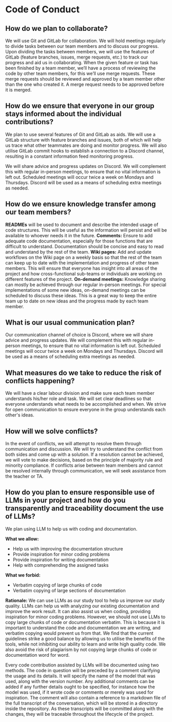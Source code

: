 # Code of Conduct

## How do we plan to collaborate?
We will use Git and GitLab for collaboration. We will hold meetings regularly to divide tasks between our team members and to discuss our progress. Upon dividing the tasks between members, we will use the features of GitLab (feature branches, issues, merge requests, etc.) to track our progress and aid us in collaborating. When the given feature or task has been finished by a team member, we’ll have a process of reviewing the code by other team members, for this we’ll use merge requests. These merge requests should be reviewed and approved by a team member other than the one who created it. A merge request needs to be approved before it is merged.

## How do we ensure that everyone in our group stays informed about the individual contributions?
We plan to use several features of Git and GitLab as aids. We will use a GitLab structure with feature branches and issues, both of which will help us trace what other teammates are doing and monitor progress. We will also utilise GitLab commit hooks to establish a connection to a Discord channel, resulting in a constant information feed monitoring progress.

We will share advice and progress updates on Discord. We will complement this with regular in-person meetings, to ensure that no vital information is left out. Scheduled meetings will occur twice a week on Mondays and Thursdays. Discord will be used as a means of scheduling extra meetings as needed. 
## How do we ensure knowledge transfer among our team members?
**READMEs** will be used to document and describe the intended usage of code structures. This will be useful as the information will persist and will be available to whoever needs it in the future.
**Comments:** Ensure to add adequate code documentation, especially for those functions that are difficult to understand. Documentation should be concise and easy to read and understand by the rest of the team.
**Wiki pages:** Add and update workflows on the Wiki page on a weekly basis so that the rest of the team can keep up to date with the implementation and progress of other team members. This will ensure that everyone has insight into all areas of the project and how cross-functional sub-teams or individuals are working on different features of the project.
**On-demand meetings:** Knowledge sharing can mostly be achieved through our regular in-person meetings. For special implementations of some new ideas, on-demand meetings can be scheduled to discuss these ideas. This is a great way to keep the entire team up to date on new ideas and the progress made by each team member.

## What is our usual communication plan?
Our communication channel of choice is Discord, where we will share advice and progress updates. We will complement this with regular in-person meetings, to ensure that no vital information is left out. Scheduled meetings will occur twice a week on Mondays and Thursdays. Discord will be used as a means of scheduling extra meetings as needed. 

## What measures do we take to reduce the risk of conflicts happening?
We will have a clear labour division and make sure each team member understands his/her role and task. We will set clear deadlines so that everyone understands what needs to be accomplished and when. We strive for open communication to ensure everyone in the group understands each other's ideas.

## How will we solve conflicts?
In the event of conflicts, we will attempt to resolve them through communication and discussion. We will try to understand the conflict from both sides and come up with a solution. If a resolution cannot be achieved, we will vote to make decisions, based on the principle of majority rule and minority compliance. If conflicts arise between team members and cannot be resolved internally through communication, we will seek assistance from the teacher or TA.

## How do you plan to ensure responsible use of LLMs in your project and how do you transparently and traceability document the use of LLMs?
We plan using LLM to help us with coding and documentation.

**What we allow:**
- Help us with improving the documentation structure
- Provide inspiration for minor coding problems
- Provide inspiration for writing documentation
- Help with comprehending the assigned tasks

**What we forbid:**
- Verbatim copying of large chunks of code
- Verbatim copying of large sections of documentation

**Rationale:** 
We can use LLMs as our study tool to help us improve our study quality. LLMs can help us with analyzing our existing documentation and improve the work result. It can also assist us when coding, providing inspiration for minor coding problems. However, we should not use LLMs to copy large chunks of code or documentation verbatim. This is because it is important to understand the code and documentation we are writing, and verbatim copying would prevent us from that. We find that the current guidelines strike a good balance by allowing us to utilise the benefits of the tools, while not inhibiting our ability to learn and write high quality code. We also avoid the risk of plagiarism by not copying large chunks of code or documentation word for word.

Every code contribution assisted by LLMs will be documented using two methods. The code in question will be preceded by a comment clarifying the usage and its details. It will specify the name of the model that was used, along with the version number. Any additional comments can be added if any further details ought to be specified, for instance how the model was used, if it wrote code or comments or merely was used for inspiration.
The comment will also contain a reference to a markdown file of the full transcript of the conversation, which will be stored in a directory inside the repository. As these transcripts will be committed along with the changes, they will be traceable throughout the lifecycle of the project.
